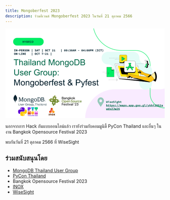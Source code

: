 ```yaml
---
title: Mongoberfest 2023
description: ร่วมอีเวนต์ Mongoberfest 2023 ในวันที่ 21 ตุลาคม 2566
---
```


![Mongoberfest 2023 x Pyfest](../../../assets/banners/20231007-mongoberfest-2023-event-banner.png)

นอกจากการ Hack กันแบบออนไลน์แล้ว เรายังร่วมกับคอมมูนิตี้ PyCon Thailand และอื่นๆ ในงาน Bangkok Opensource Festival 2023

พบกันวันที่ 21 ตุลาคม 2566 ที่ WiseSight

## ร่วมสนับสนุนโดย

- [MongoDB Thailand User Group](https://www.facebook.com/groups/mongodbthailand/)
- [PyCon Thailand](https://th.pycon.org/)
- Bangkok Opensource Festival 2023
- [INOX](https://www.inox.co.th)
- [WiseSight](https://wisesight.com)
